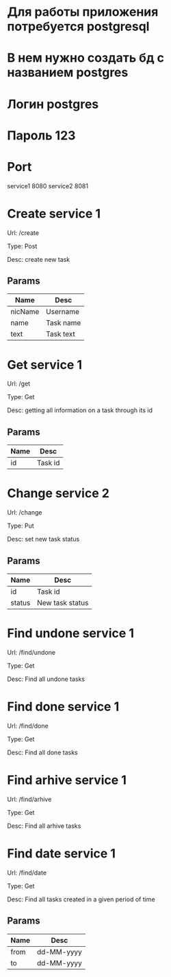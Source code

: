 # Для работы приложения потребуется postgresql

#  В нем нужно создать бд c названием postgres 

#  Логин  postgres 

#  Пароль 123 
 
 # Port
 service1 8080
 service2 8081
  
  # Create service 1
  
  Url: /create
  
  Type: Post
  
  Desc: create new task
  
  ## Params
  
  Name | Desc
  ------------- | -------------
  nicName | Username
  name | Task name
  text | Task text
  
  # Get service 1
  
  Url: /get
  
  Type: Get
  
  Desc: getting all information on a task through its id
  
  ## Params
  Name | Desc
  ------------- | -------------
  id|Task id 
  
  # Сhange service 2
  
  Url: /change
  
  Type: Put
  
  Desc: set new task status
  
  ## Params
  Name | Desc
  ------------- | -------------
  id| Task id 
  status | New task status
  
  # Find undone service 1
  
  Url: /find/undone
  
  Type: Get
  
  Desc: Find all undone tasks
  
  # Find done service 1
  
  Url: /find/done
  
  Type: Get
  
  Desc: Find all done tasks
  
  # Find arhive service 1
  
  Url: /find/arhive
  
  Type: Get
  
  Desc: Find all arhive tasks
  
  # Find date service 1
  
  Url: /find/date
  
  Type: Get
  
  Desc: Find all tasks created in a given period of time
  
  ## Params
  
  Name | Desc
  ------------- | -------------
  from | dd-MM-yyyy
  to | dd-MM-yyyy
